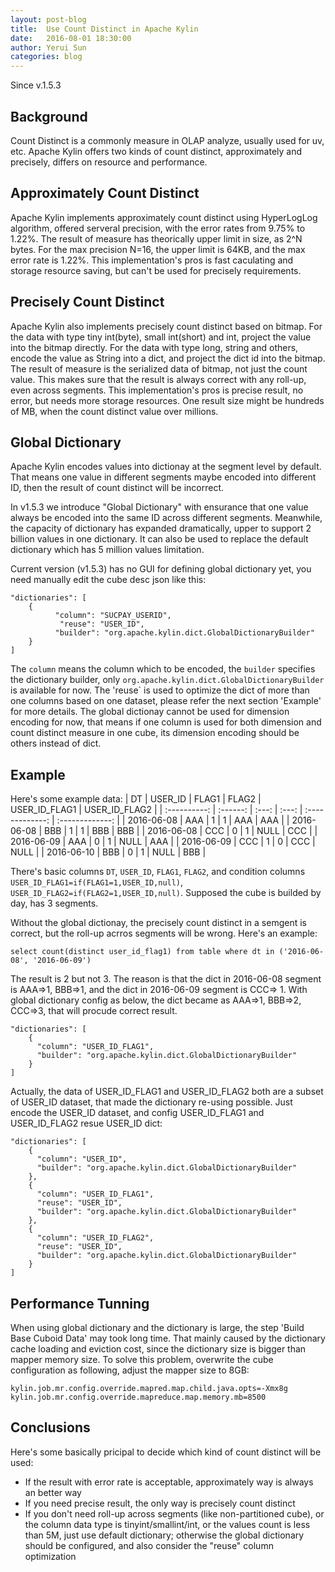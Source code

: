 ```yaml
---
layout: post-blog
title:  Use Count Distinct in Apache Kylin
date:   2016-08-01 18:30:00
author: Yerui Sun 
categories: blog
---
```


Since v.1.5.3

## Background
Count Distinct is a commonly measure in OLAP analyze, usually used for uv, etc. Apache Kylin offers two kinds of count distinct, approximately and precisely, differs on resource and performance.

## Approximately Count Distinct
Apache Kylin implements approximately count distinct using HyperLogLog algorithm, offered serveral precision, with the error rates from 9.75% to 1.22%. 
The result of measure has theorically upper limit in size, as 2^N bytes. For the max precision N=16, the upper limit is 64KB, and the max error rate is 1.22%. 
This implementation's pros is fast caculating and storage resource saving, but can't be used for precisely requirements.

## Precisely Count Distinct
Apache Kylin also implements precisely count distinct based on bitmap. For the data with type tiny int(byte), small int(short) and int, project the value into the bitmap directly. For the data with type long, string and others, encode the value as String into a dict, and project the dict id into the bitmap.
The result of measure is the serialized data of bitmap, not just the count value. This makes sure that the result is always correct with any roll-up, even across segments.
This implementation's pros is precise result, no error, but needs more storage resources. One result size might be hundreds of MB, when the count distinct value over millions.

## Global Dictionary
Apache Kylin encodes values into dictionay at the segment level by default. That means one value in different segments maybe encoded into different ID, then the result of count distinct will be incorrect.

In v1.5.3 we introduce "Global Dictionary" with ensurance that one value always be encoded into the same ID across different segments. Meanwhile, the capacity of dictionary has expanded dramatically, upper to support 2 billion values in one dictionary. It can also be used to replace the default dictionary which has 5 million values limitation.

Current version (v1.5.3) has no GUI for defining global dictionary yet, you need manually edit the cube desc json like this:

```
"dictionaries": [
    {
          "column": "SUCPAY_USERID",
	 	   "reuse": "USER_ID",
          "builder": "org.apache.kylin.dict.GlobalDictionaryBuilder"
    }
]
```

The `column` means the column which to be encoded, the `builder` specifies the dictionary builder, only `org.apache.kylin.dict.GlobalDictionaryBuilder` is available for now.
The 'reuse` is used to optimize the dict of more than one columns based on one dataset, please refer the next section 'Example' for more details.
The global dictionay cannot be used for dimension encoding for now, that means if one column is used for both dimension and count distinct measure in one cube, its dimension encoding should be others instead of dict.

## Example
Here's some example data:
| DT           | USER\_ID | FLAG1 | FLAG2 | USER\_ID\_FLAG1 | USER\_ID\_FLAG2 |
| :----------: | :------: | :---: | :---: | :-------------: | :-------------: |
| 2016-06-08   | AAA      | 1     | 1     | AAA             | AAA             |
| 2016-06-08   | BBB      | 1     | 1     | BBB             | BBB             |
| 2016-06-08   | CCC      | 0     | 1     | NULL            | CCC             |
| 2016-06-09   | AAA      | 0     | 1     | NULL            | AAA             |
| 2016-06-09   | CCC      | 1     | 0     | CCC             | NULL            |
| 2016-06-10   | BBB      | 0     | 1     | NULL            | BBB             |

There's basic columns `DT`, `USER_ID`, `FLAG1`, `FLAG2`, and condition columns `USER_ID_FLAG1=if(FLAG1=1,USER_ID,null)`, `USER_ID_FLAG2=if(FLAG2=1,USER_ID,null)`. Supposed the cube is builded by day, has 3 segments.

Without the global dictionay, the precisely count distinct in a semgent is correct, but the roll-up acrros segments will be wrong. Here's an example:

```
select count(distinct user_id_flag1) from table where dt in ('2016-06-08', '2016-06-09')
```
The result is 2 but not 3. The reason is that the dict in 2016-06-08 segment is AAA=>1, BBB=>1, and the dict in 2016-06-09 segment is CCC=> 1.
With global dictionary config as below, the dict became as AAA=>1, BBB=>2, CCC=>3, that will procude correct result.
```
"dictionaries": [
    {
      "column": "USER_ID_FLAG1",
      "builder": "org.apache.kylin.dict.GlobalDictionaryBuilder"
    }
]
```

Actually, the data of USER_ID_FLAG1 and USER_ID_FLAG2 both are a subset of USER_ID dataset, that made the dictionary re-using possible. Just encode the USER_ID dataset, and config USER_ID_FLAG1 and USER_ID_FLAG2 resue USER_ID dict:
```
"dictionaries": [
    {
      "column": "USER_ID",
      "builder": "org.apache.kylin.dict.GlobalDictionaryBuilder"
    },
    {
      "column": "USER_ID_FLAG1",
      "reuse": "USER_ID",
      "builder": "org.apache.kylin.dict.GlobalDictionaryBuilder"
    },
    {
      "column": "USER_ID_FLAG2",
      "reuse": "USER_ID",
      "builder": "org.apache.kylin.dict.GlobalDictionaryBuilder"
    }
]
```

## Performance Tunning
When using global dictionary and the dictionary is large, the step 'Build Base Cuboid Data' may took long time. That mainly caused by the dictionary cache loading and eviction cost, since the dictionary size is bigger than mapper memory size. To solve this problem, overwrite the cube configuration as following, adjust the mapper size to 8GB:
```
kylin.job.mr.config.override.mapred.map.child.java.opts=-Xmx8g
kylin.job.mr.config.override.mapreduce.map.memory.mb=8500
```

## Conclusions
Here's some basically pricipal to decide which kind of count distinct will be used:
 - If the result with error rate is acceptable, approximately way is always an better way
 - If you need precise result, the only way is precisely count distinct
 - If you don't need roll-up across segments (like non-partitioned cube), or the column data type is tinyint/smallint/int, or the values count is less than 5M, just use default dictionary; otherwise the global dictionary should be configured, and also consider the "reuse" column optimization

